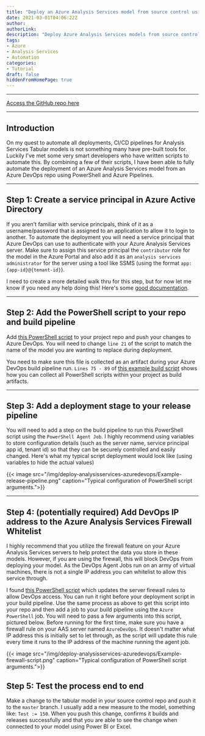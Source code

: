 ```yaml
---
title: "Deploy an Azure Analysis Services model from source control using Azure DevOps pipelines"
date: 2021-03-01T04:06:22Z
author:
authorLink:
description: "Deploy Azure Analysis Services models from source control using CI/CD with Azure DevOps pipelines. Complete automation tutorial with PowerShell scripts and service principal configuration."
tags:
- Azure
- Analysis Services
- Automation
categories:
- Tutorial
draft: false
hiddenFromHomePage: true
---
```


***
[Access the GitHub repo here](https://github.com/lmcconnell1665/AzureDevOpsPipelines)

***
## Introduction
On my quest to automate all deployments, CI/CD pipelines for Analysis Services Tabular models is not something many have pre-built tools for. Luckily I've met some very smart developers who have written scripts to automate this. By combining a few of their scripts, I have been able to fully automate the deployment of an Azure Analysis Services model from an Azure DevOps repo using PowerShell and Azure Pipelines.

***
## Step 1: Create a service principal in Azure Active Directory
If you aren't familiar with service principals, think of it as a username/password that is assigned to an application to allow it to login to another. To automate the deployment you will need a service principal that Azure DevOps can use to authenticate with your Azure Analysis Services server. Make sure to assign this service principal the `contributor` role for the model in the Azure Portal and also add it as an `analysis services administrator` for the server using a tool like SSMS (using the format `app:{app-id}@{tenant-id}`).

I need to create a more detailed walk thru for this step, but for now let me know if you need any help doing this! Here's some [good documentation](https://docs.microsoft.com/en-us/powershell/azure/create-azure-service-principal-azureps?view=azps-5.5.0#:~:text=An%20Azure%20service%20principal%20is,accessed%20and%20at%20which%20level.). 

***
## Step 2: Add the PowerShell script to your repo and build pipeline
Add [this PowerShell script](https://github.com/lmcconnell1665/AzureDevOpsPipelines/blob/main/deploy-aas-model.ps1) to your project repo and push your changes to Azure DevOps. You will need to change `line 21` of the script to match the name of the model you are wanting to replace during deployment.

You need to make sure this file is collected as an artifact during your Azure DevOps build pipeline run. `Lines 75 - 89` of [this example build script](https://github.com/lmcconnell1665/AzureDevOpsPipelines/blob/main/azure-pipeline.yml) shows how you can collect all PowerShell scripts within your project as build artifacts.

***
## Step 3: Add a deployment stage to your release pipeline
You will need to add a step on the build pipeline to run this PowerShell script using the `PowerShell Agent Job`. I highly recommend using variables to store configuration details (such as the server name, service principal app id, tenant id) so that they can be securely controlled and easily changed. Here's what my typical script deployment would look like (using variables to hide the actual values)

{{< image src="/img/deploy-analysisservices-azuredevops/Example-release-pipeline.png" caption="Typical configuration of PowerShell script arguments.">}}

***
## Step 4: (potentially required) Add DevOps IP address to the Azure Analysis Services Firewall Whitelist
I highly recommend that you utilize the firewall feature on your Azure Analysis Services servers to help protect the data you store in these models. However, if you are using the firewall, this will block DevOps from deploying your model. As the DevOps Agent Jobs run on an army of virtual machines, there is not a single IP address you can whitelist to allow this service through.

I found [this PowerShell script](https://github.com/lmcconnell1665/AzureDevOpsPipelines/blob/main/whitelist-DevOps-AASfirewall.ps1) which updates the server firewall rules to allow DevOps access. You can run it right before your deployment script in your build pipeline. Use the same process as above to get this script into your repo and then add a job to your build pipeline using the `Azure PowerShell` job. You will need to pass a few arguments into this script, pictured below. Before running for the first time, make sure you have a firewall rule on your AAS server named `AzureDevOps`. It doesn't matter what IP address this is initially set to let through, as the script will update this rule every time it runs to the IP address of the machine running the agent job.

{{< image src="/img/deploy-analysisservices-azuredevops/Example-firewall-script.png" caption="Typical configuration of PowerShell script arguments.">}}

## Step 5: Test the process end to end
Make a change to the tabular model in your source control repo and push it to the `master` branch. I usually add a new measure to the model, something like: `Test := 150`. When you push this change, confirms it builds and releases successfully and that you are able to see the change when connected to your model using Power BI or Excel.